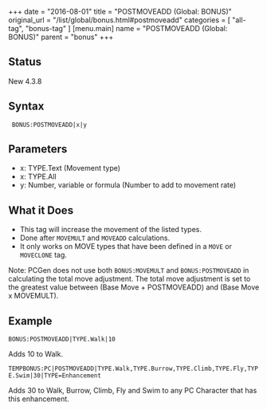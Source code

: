 +++
date = "2016-08-01"
title = "POSTMOVEADD (Global: BONUS)"
original_url = "/list/global/bonus.html#postmoveadd"
categories = [ "all-tag", "bonus-tag" ]
[menu.main]
    name = "POSTMOVEADD (Global: BONUS)"
    parent = "bonus"
+++

## Status

New 4.3.8

## Syntax

` BONUS:POSTMOVEADD|x|y`

## Parameters

-   x: TYPE.Text (Movement type)
-   x: TYPE.All
-   y: Number, variable or formula (Number to add to
    movement rate)



What it Does
------------

-   This tag will increase the movement of the listed types.
-   Done after `MOVEMULT` and `MOVEADD` calculations.
-   It only works on MOVE types that have been defined in a `MOVE` or
    `MOVECLONE` tag.

Note: PCGen does not use both `BONUS:MOVEMULT` and `BONUS:POSTMOVEADD`
in calculating the total move adjustment. The total move adjustment is
set to the greatest value between (Base Move + POSTMOVEADD) and (Base
Move x MOVEMULT).

Example
-------

`BONUS:POSTMOVEADD|TYPE.Walk|10`

Adds 10 to Walk.

`TEMPBONUS:PC|POSTMOVEADD|TYPE.Walk,TYPE.Burrow,TYPE.Climb,TYPE.Fly,TYPE.Swim|30|TYPE=Enhancement`

Adds 30 to Walk, Burrow, Climb, Fly and Swim to any PC Character that
has this enhancement.

